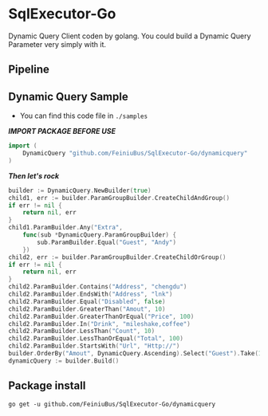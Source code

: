 # SqlExecutor-Go
Dynamic Query Client coden by golang. You could build a Dynamic Query Parameter very simply with it.

## Pipeline 
[](https://travis-ci.org/FeiniuBus/SqlExecutor-Go.svg?branch=master)

## Dynamic Query Sample
* You can find this code file in `./samples`

***IMPORT PACKAGE BEFORE USE***
```go
import (
	DynamicQuery "github.com/FeiniuBus/SqlExecutor-Go/dynamicquery"
)
```
***Then let's rock***
```go
builder := DynamicQuery.NewBuilder(true)
child1, err := builder.ParamGroupBuilder.CreateChildAndGroup()
if err != nil {
	return nil, err
}
child1.ParamBuilder.Any("Extra",
	func(sub *DynamicQuery.ParamGroupBuilder) {
		sub.ParamBuilder.Equal("Guest", "Andy")
	})
child2, err := builder.ParamGroupBuilder.CreateChildOrGroup()
if err != nil {
	return nil, err
}
child2.ParamBuilder.Contains("Address", "chengdu")
child2.ParamBuilder.EndsWith("Address", "lnk")
child2.ParamBuilder.Equal("Disabled", false)
child2.ParamBuilder.GreaterThan("Amout", 10)
child2.ParamBuilder.GreaterThanOrEqual("Price", 100)
child2.ParamBuilder.In("Drink", "mileshake,coffee")
child2.ParamBuilder.LessThan("Count", 10)
child2.ParamBuilder.LessThanOrEqual("Total", 100)
child2.ParamBuilder.StartsWith("Url", "Http://")
builder.OrderBy("Amout", DynamicQuery.Ascending).Select("Guest").Take(10).Skip(10)
dynamicQuery := builder.Build()
```

## Package install
`go get -u github.com/FeiniuBus/SqlExecutor-Go/dynamicquery`